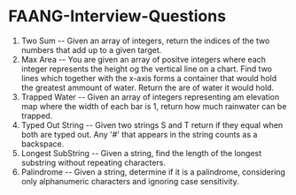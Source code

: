 # FAANG-Interview-Questions

1. Two Sum -- Given an array of integers, return the indices of the two numbers that add up to a given target.
2. Max Area -- You are given an array of positve integers where each integer represents the height og the vertical line on a chart.
  Find two lines which together with the x-axis forms a container that would hold the greatest ammount of water.
  Return the are of water it would hold.
3. Trapped Water -- Given an array of integers representing am elevation map where the width of each bar is 1, return how much rainwater can be trapped.
4. Typed Out String -- Given two strings S and T return if they equal when both are typed out. Any '#' that appears in the string counts as a backspace.
5. Longest SubString -- Given a string, find the length of the longest substring without repeating characters.
6. Palindrome --   Given a string, determine if it is a palindrome, considering only alphanumeric characters and ignoring case sensitivity.